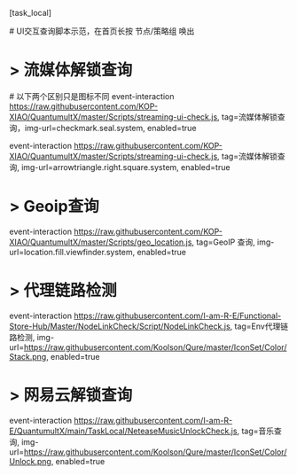[task_local]

\# UI交互查询脚本示范，在首页长按 节点/策略组 唤出


# > 流媒体解锁查询
\# 以下两个区别只是图标不同
event-interaction https://raw.githubusercontent.com/KOP-XIAO/QuantumultX/master/Scripts/streaming-ui-check.js, tag=流媒体解锁查询，img-url=checkmark.seal.system, enabled=true

event-interaction https://raw.githubusercontent.com/KOP-XIAO/QuantumultX/master/Scripts/streaming-ui-check.js, tag=流媒体解锁查询, img-url=arrowtriangle.right.square.system, enabled=true

# > Geoip查询
event-interaction https://raw.githubusercontent.com/KOP-XIAO/QuantumultX/master/Scripts/geo_location.js, tag=GeoIP 查询, img-url=location.fill.viewfinder.system, enabled=true
# > 代理链路检测
event-interaction https://raw.githubusercontent.com/I-am-R-E/Functional-Store-Hub/Master/NodeLinkCheck/Script/NodeLinkCheck.js, tag=Env代理链路检测, img-url=https://raw.githubusercontent.com/Koolson/Qure/master/IconSet/Color/Stack.png, enabled=true

# > 网易云解锁查询
event-interaction https://raw.githubusercontent.com/I-am-R-E/QuantumultX/main/TaskLocal/NeteaseMusicUnlockCheck.js, tag=音乐查询, img-url=https://raw.githubusercontent.com/Koolson/Qure/master/IconSet/Color/Unlock.png, enabled=true


